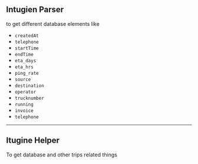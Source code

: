 ## Intugien Parser 

to get different database elements like 

* `createdAt`
* `telephone`
* `startTime`
* `endTime`
* `eta_days`
* `eta_hrs`
* `ping_rate`
* `source`
* `destination`
* `operator`
* `trucknumber`
* `running`
* `invoice`
* `telephone`
    
    
---

## Itugine Helper

To get database and other trips related things